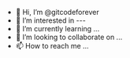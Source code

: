 - 👋 Hi, I’m @gitcodeforever
- 👀 I’m interested in ---
- 🌱 I’m currently learning ...
- 💞️ I’m looking to collaborate on ...
- 📫 How to reach me ...

<!---
gitcodeforever/gitcodeforever is a ✨ special ✨ repository because its `README.md` (this file) appears on your GitHub profile.
You can click the Preview link to take a look at your changes.
--->
